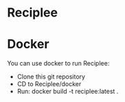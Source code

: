 # Reciplee

# Docker
You can use docker to run Reciplee:
* Clone this git repository
* CD to Reciplee/docker
* Run: docker build -t reciplee:latest .
